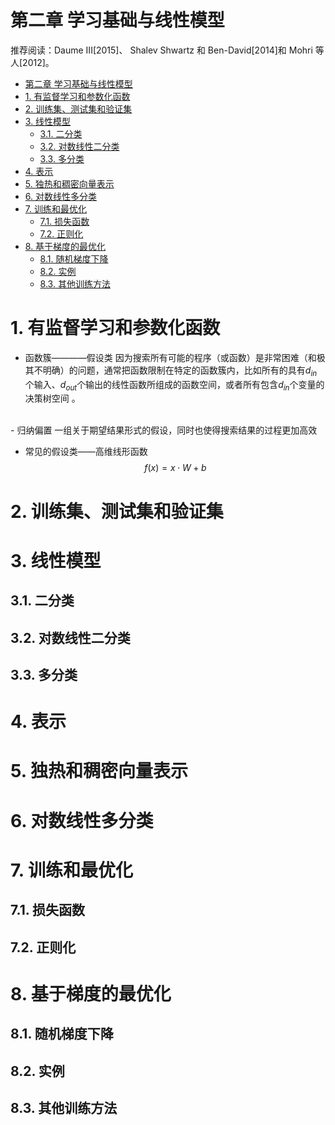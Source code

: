 
# 第二章 学习基础与线性模型

推荐阅读：Daume III[2015]、 Shalev Shwartz 和 Ben-David[2014]和 Mohri 等人[2012]。

<!-- TOC -->

- [第二章 学习基础与线性模型](#第二章-学习基础与线性模型)
- [1. 有监督学习和参数化函数](#1-有监督学习和参数化函数)
- [2. 训练集、测试集和验证集](#2-训练集测试集和验证集)
- [3. 线性模型](#3-线性模型)
    - [3.1. 二分类](#31-二分类)
    - [3.2. 对数线性二分类](#32-对数线性二分类)
    - [3.3. 多分类](#33-多分类)
- [4. 表示](#4-表示)
- [5. 独热和稠密向量表示](#5-独热和稠密向量表示)
- [6. 对数线性多分类](#6-对数线性多分类)
- [7. 训练和最优化](#7-训练和最优化)
    - [7.1. 损失函数](#71-损失函数)
    - [7.2. 正则化](#72-正则化)
- [8. 基于梯度的最优化](#8-基于梯度的最优化)
    - [8.1. 随机梯度下降](#81-随机梯度下降)
    - [8.2. 实例](#82-实例)
    - [8.3. 其他训练方法](#83-其他训练方法)

<!-- /TOC -->

# 1. 有监督学习和参数化函数

- 函数簇————假设类
因为搜索所有可能的程序（或函数）是非常困难（和极其不明确）的问题，通常把函数限制在特定的函数簇内，比如所有的具有$d_{in}$个输入、$d_{out}$个输出的线性函数所组成的函数空间，或者所有包含$d_{in}$个变量的决策树空间 。  
<br>
- 归纳偏置
一组关于期望结果形式的假设，同时也使得搜索结果的过程更加高效

- 常见的假设类——高维线形函数
$$f(x)=x \cdot W+b$$

# 2. 训练集、测试集和验证集

# 3. 线性模型

## 3.1. 二分类

## 3.2. 对数线性二分类

## 3.3. 多分类

# 4. 表示

# 5. 独热和稠密向量表示

# 6. 对数线性多分类

# 7. 训练和最优化

## 7.1. 损失函数

## 7.2. 正则化

# 8. 基于梯度的最优化

## 8.1. 随机梯度下降

## 8.2. 实例

## 8.3. 其他训练方法
